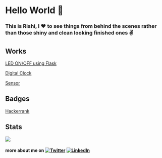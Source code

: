 # Hello World :wave:

### This is Rishi, I :heart: to see things from behind the scenes rather than those shiny and clean looking finished ones	:v:

## Works

[LED ON/OFF using Flask](https://www.linkedin.com/posts/rishi-kumar-6127a4187_iot-flask-esp32-activity-6854779235299676160-NDzz)

[Digital Clock](https://www.linkedin.com/posts/rishi-kumar-6127a4187_intern-electronics-iot-activity-6783265326307131392-MbuZ)

[Sensor](https://www.linkedin.com/posts/rishi-kumar-6127a4187_internship-iot-embeddedsystems-activity-6771496688940122112-C56-)

## Badges

[Hackerrank](https://www.hackerrank.com/rishisiva01?hr_r=1&badge=python&stars=5&level=3&social=linkedin)

## Stats

[![](https://github-readme-stats.vercel.app/api/top-langs/?username=imrkoffl)](https://github.com/imrkoffl/github-readme-stats)

#### more about me on [![Twitter][1.2]][1] [![LinkedIn][2.2]][2]

<!-- Icons -->

[1.2]: http://i.imgur.com/wWzX9uB.png
[2.2]: https://raw.githubusercontent.com/MartinHeinz/MartinHeinz/master/linkedin-3-16.png

<!-- Links to your social media accounts -->

[1]: https://twitter.com/imrkoffl
[2]: linkedin.com/in/rishi-kumar-6127a4187 
